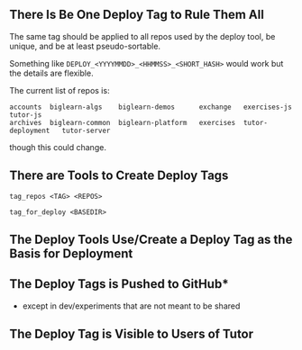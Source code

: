 

## There Is Be One Deploy Tag to Rule Them All

The same tag should
be applied to all repos used by the deploy tool,
be unique,
and be at least pseudo-sortable.

Something like
`DEPLOY_<YYYYMMDD>_<HHMMSS>_<SHORT_HASH>`
would work
but the details are flexible.

The current list of repos is:
```
accounts  biglearn-algs    biglearn-demos      exchange   exercises-js       tutor-js
archives  biglearn-common  biglearn-platform   exercises  tutor-deployment   tutor-server
```
though this could change.

## There are Tools to Create Deploy Tags

`tag_repos <TAG> <REPOS>`

`tag_for_deploy <BASEDIR>`

## The Deploy Tools Use/Create a Deploy Tag as the Basis for Deployment

## The Deploy Tags is Pushed to GitHub*

* except in dev/experiments that are not meant to be shared

## The Deploy Tag is Visible to Users of Tutor

